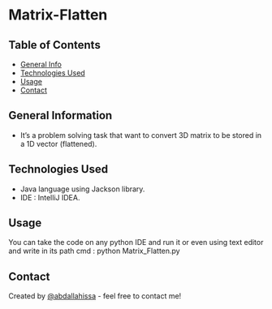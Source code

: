 # Matrix-Flatten


## Table of Contents
* [General Info](#general-information)
* [Technologies Used](#technologies-used)
* [Usage](#usage)
* [Contact](#contact)



## General Information

- It’s a problem solving task that want to convert 3D matrix to be stored in a 1D vector (flattened).

## Technologies Used

- Java language using Jackson library.
- IDE : IntelliJ IDEA.




## Usage

You can take the code on any python IDE and run it or even using text editor and write in its path cmd : 
python Matrix_Flatten.py



## Contact
Created by [@abdallahissa](https://www.linkedin.com/in/abdallaissa/) - feel free to contact me!
